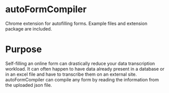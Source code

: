 # autoFormCompiler
Chrome extension for autofilling forms.
Example files and extension package are included.

# Purpose
Self-filling an online form can drastically reduce your data transcription workload. It can often happen to have data already present in a database or in an excel file and have to transcribe them on an external site.
autoFormCompiler can compile any form by reading the information from the uploaded json file.
